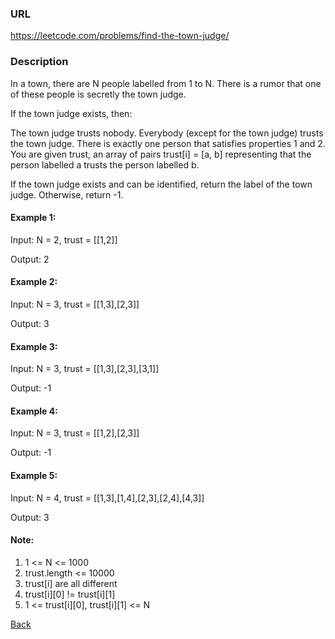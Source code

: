 ### URL

https://leetcode.com/problems/find-the-town-judge/
### Description
In a town, there are N people labelled from 1 to N.  There is a rumor that one of these people is secretly the town judge.

If the town judge exists, then:

The town judge trusts nobody.
Everybody (except for the town judge) trusts the town judge.
There is exactly one person that satisfies properties 1 and 2.
You are given trust, an array of pairs trust[i] = [a, b] representing that the person labelled a trusts the person labelled b.

If the town judge exists and can be identified, return the label of the town judge.  Otherwise, return -1.
 


#### Example 1:

Input: N = 2, trust = [[1,2]]

Output: 2
#### Example 2:

Input: N = 3, trust = [[1,3],[2,3]]

Output: 3
#### Example 3:

Input: N = 3, trust = [[1,3],[2,3],[3,1]]

Output: -1
#### Example 4:

Input: N = 3, trust = [[1,2],[2,3]]

Output: -1
#### Example 5:

Input: N = 4, trust = [[1,3],[1,4],[2,3],[2,4],[4,3]]

Output: 3
 
 
 
 
#### Note:

1. 1 <= N <= 1000
2. trust.length <= 10000
3. trust[i] are all different
4. trust[i][0] != trust[i][1]
5. 1 <= trust[i][0], trust[i][1] <= N

[Back](readme.md)
